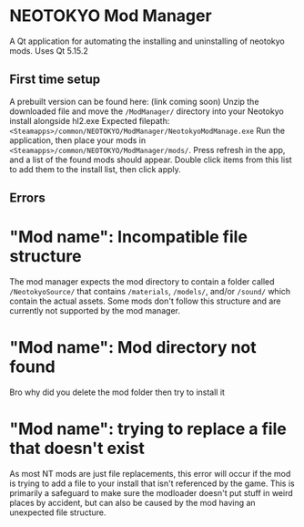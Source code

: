 # NEOTOKYO Mod Manager
A Qt application for automating the installing and uninstalling of neotokyo mods.
Uses Qt 5.15.2

## First time setup
A prebuilt version can be found here: (link coming soon)
Unzip the downloaded file and move the `/ModManager/` directory into your Neotokyo install alongside hl2.exe
Expected filepath: `<Steamapps>/common/NEOTOKYO/ModManager/NeotokyoModManage.exe`
Run the application, then place your mods in `<Steamapps>/common/NEOTOKYO/ModManager/mods/`.
Press refresh in the app, and a list of the found mods should appear.
Double click items from this list to add them to the install list, then click apply.

## Errors
# "Mod name": Incompatible file structure
The mod manager expects the mod directory to contain a folder called `/NeotokyoSource/` that contains `/materials`, `/models/`, and/or `/sound/` which contain the actual assets.
Some mods don't follow this structure and are currently not supported by the mod manager.

# "Mod name": Mod directory not found
Bro why did you delete the mod folder then try to install it

# "Mod name": trying to replace a file that doesn't exist
As most NT mods are just file replacements, this error will occur if the mod is trying to add a file to your install that isn't referenced by the game.
This is primarily a safeguard to make sure the modloader doesn't put stuff in weird places by accident, but can also be caused by the mod having an unexpected file structure.